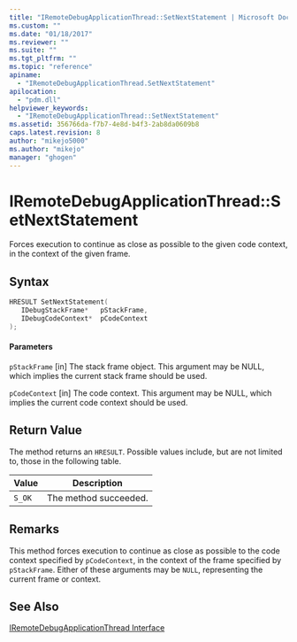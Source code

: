 ```yaml
---
title: "IRemoteDebugApplicationThread::SetNextStatement | Microsoft Docs"
ms.custom: ""
ms.date: "01/18/2017"
ms.reviewer: ""
ms.suite: ""
ms.tgt_pltfrm: ""
ms.topic: "reference"
apiname:
  - "IRemoteDebugApplicationThread.SetNextStatement"
apilocation:
  - "pdm.dll"
helpviewer_keywords:
  - "IRemoteDebugApplicationThread::SetNextStatement"
ms.assetid: 356766da-f7b7-4e8d-b4f3-2ab8da0609b8
caps.latest.revision: 8
author: "mikejo5000"
ms.author: "mikejo"
manager: "ghogen"
---
```

# IRemoteDebugApplicationThread::SetNextStatement
Forces execution to continue as close as possible to the given code context, in the context of the given frame.

## Syntax

```cpp
HRESULT SetNextStatement(
   IDebugStackFrame*   pStackFrame,
   IDebugCodeContext*  pCodeContext
);
```

#### Parameters
 `pStackFrame`
 [in] The stack frame object. This argument may be NULL, which implies the current stack frame should be used.

 `pCodeContext`
 [in] The code context. This argument may be NULL, which implies the current code context should be used.

## Return Value
 The method returns an `HRESULT`. Possible values include, but are not limited to, those in the following table.

|Value|Description|
|-----------|-----------------|
|`S_OK`|The method succeeded.|

## Remarks
 This method forces execution to continue as close as possible to the code context specified by `pCodeContext`, in the context of the frame specified by `pStackFrame`. Either of these arguments may be `NULL`, representing the current frame or context.

## See Also
 [IRemoteDebugApplicationThread Interface](../../winscript/reference/iremotedebugapplicationthread-interface.md)